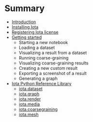 # Summary

* [Introduction](README.md)
* [Installing Iota](Installation.md)
* [Registering Iota license](Registration.md)
* [Getting started](Getting_started.md)
  * Starting a new notebook
  * Loading a dataset
  * Visualizing a result from a dataset
  * Running coarse-graining
  * Visualizing coarse-graining results
  * Creating a new custom result
  * Exporting a screenshot of a result
  * Generating a graph
* [Iota Python Reference Library](iota-python-reference-library.md)
  * [iota.dataset](dataset.md)
  * [iota.graph](graph.md)
  * [iota.render](render.md)
  * [iota.media](media.md)
  * [iota.coarsegraining](coarsegraining.md)
  * [iota.mesh](mesh.md)

